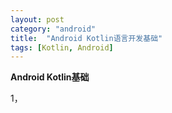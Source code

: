 ```yaml
---
layout: post
category: "android"
title:  "Android Kotlin语言开发基础"
tags: [Kotlin, Android]
---
```

**Android Kotlin基础**

1，

